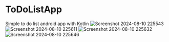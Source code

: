 # ToDoListApp
 Simple to do list android app with Kotlin
![Screenshot 2024-08-10 225543](https://github.com/user-attachments/assets/218a80cf-8be5-4ae3-b24c-9ebb0b166c85)
![Screenshot 2024-08-10 225611](https://github.com/user-attachments/assets/72a08988-6b96-4b20-ade0-bcea1af514f8)
![Screenshot 2024-08-10 225632](https://github.com/user-attachments/assets/12160934-4ed1-453e-aa7d-92db85d7e869)
![Screenshot 2024-08-10 225646](https://github.com/user-attachments/assets/aba31146-e50b-4e3b-988a-a60831a1be42)
